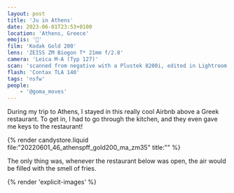 ```yaml
---
layout: post
title: 'Ju in Athens'
date: 2023-06-01T23:53+0100
location: 'Athens, Greece'
emojis: '🔞'
film: 'Kodak Gold 200'
lens: 'ZEISS ZM Biogon T* 21mm f/2.8'
camera: 'Leica M-A (Typ 127)'
scan: 'scanned from negative with a Plustek 8200i, edited in Lightroom'
flash: 'Contax TLA 140'
tags: 'nsfw'
people: 
    - '@goma_moves'
---
```


<p>During my trip to Athens, I stayed in this really cool Airbnb above a Greek restaurant. To get in, I had to go through the kitchen, and they even gave me keys to the restaurant!</p>

{% render candystore.liquid file:"20220601_46_athenspff_gold200_ma_zm35" title:"" %}

<p>The only thing was, whenever the restaurant below was open, the air would be filled with the smell of fries.</p>

{% render 'explicit-images' %}